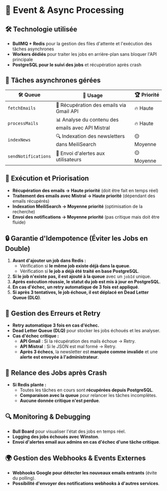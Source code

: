 # 📨 Event & Async Processing

## 🛠️ Technologie utilisée

- **BullMQ + Redis** pour la gestion des files d'attente et l'exécution des tâches asynchrones
- **Workers dédiés** pour traiter les jobs en arrière-plan sans bloquer l'API principale
- **PostgreSQL pour le suivi des jobs** et récupération après crash

## 📌 Tâches asynchrones gérées

| 🛠 **Queue**        | 📌 **Usage**                                      | 🏆 **Priorité** |
| ------------------- | ------------------------------------------------- | --------------- |
| `fetchEmails`       | 📩 Récupération des emails via Gmail API          | 🔥 Haute        |
| `processMails`      | 📊 Analyse du contenu des emails avec API Mistral | 🔥 Haute        |
| `indexNews`         | 🔍 Indexation des newsletters dans MeiliSearch    | 🟡 Moyenne      |
| `sendNotifications` | 📩 Envoi d'alertes aux utilisateurs               | 🟡 Moyenne      |

## 🔄 Exécution et Priorisation

- **Récupération des emails → Haute priorité** (doit être fait en temps réel)
- **Traitement des emails avec Mistral → Haute priorité** (dépendant des emails récupérés)
- **Indexation MeiliSearch → Moyenne priorité** (optimisation de la recherche)
- **Envoi des notifications → Moyenne priorité** (pas critique mais doit être fluide)

## 🔒 Garantie d'Idempotence (Éviter les Jobs en Double)

1. **Avant d'ajouter un job dans Redis :**
   - Vérification si **le même job existe déjà dans la queue**.
   - Vérification si **le job a déjà été traité en base PostgreSQL**.
2. **Si le job n'existe pas, il est ajouté à la queue** avec un `jobId` unique.
3. **Après exécution réussie, le statut du job est mis à jour en PostgreSQL**.
4. **En cas d'échec, un retry automatique de 3 fois est appliqué**.
5. **Si après 3 tentatives, le job échoue, il est déplacé en Dead Letter Queue (DLQ)**.

## 🚨 Gestion des Erreurs et Retry

- **Retry automatique 3 fois en cas d'échec.**
- **Dead Letter Queue (DLQ)** pour stocker les jobs échoués et les analyser.
- **Cas d'échec critique :**
  - **API Gmail** : Si la récupération des mails échoue → Retry.
  - **API Mistral** : Si le JSON est mal formé → Retry.
  - **Après 3 échecs**, la newsletter est **marquée comme invalide** et une **alerte est envoyée à l'administrateur**.

## 🔄 Relance des Jobs après Crash

- **Si Redis plante :**
  - Toutes les tâches en cours sont **récupérées depuis PostgreSQL**.
  - **Comparaison avec la queue** pour relancer les tâches incomplètes.
  - **Aucune donnée critique n'est perdue**.

## 🔍 Monitoring & Debugging

- **Bull Board** pour visualiser l'état des jobs en temps réel.
- **Logging des jobs échoués avec Winston**.
- **Envoi d'alertes email aux admins en cas d'échec d'une tâche critique**.

## 🌍 Gestion des Webhooks & Events Externes

- **Webhooks Google pour détecter les nouveaux emails entrants** (évite du polling).
- **Possibilité d'envoyer des notifications webhooks à d'autres services**.
